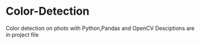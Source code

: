 # Color-Detection
Color detection on photo with Python,Pandas and OpenCV
Desciptions are in project file
